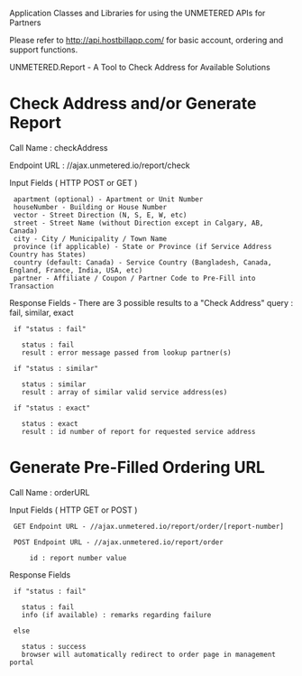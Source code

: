 Application Classes and Libraries for using the UNMETERED APIs for Partners

Please refer to http://api.hostbillapp.com/ for basic account, ordering and support functions.

UNMETERED.Report - A Tool to Check Address for Available Solutions
##
# Check Address and/or Generate Report

   Call Name : checkAddress
   
   Endpoint URL : //ajax.unmetered.io/report/check
   
   Input Fields ( HTTP POST or GET )
   
     apartment (optional) - Apartment or Unit Number
     houseNumber - Building or House Number
     vector - Street Direction (N, S, E, W, etc)
     street - Street Name (without Direction except in Calgary, AB, Canada)
     city - City / Municipality / Town Name
     province (if applicable) - State or Province (if Service Address Country has States)
     country (default: Canada) - Service Country (Bangladesh, Canada, England, France, India, USA, etc)
     partner - Affiliate / Coupon / Partner Code to Pre-Fill into Transaction
     
   Response Fields - There are 3 possible results to a "Check Address" query : fail, similar, exact
   
     if "status : fail"
   
       status : fail
       result : error message passed from lookup partner(s)
     
     if "status : similar"
     
       status : similar
       result : array of similar valid service address(es)
       
     if "status : exact"
     
       status : exact
       result : id number of report for requested service address
       
##
# Generate Pre-Filled Ordering URL

   Call Name : orderURL
   
   Input Fields ( HTTP GET or POST )
   
     GET Endpoint URL - //ajax.unmetered.io/report/order/[report-number]
     
     POST Endpoint URL - //ajax.unmetered.io/report/order
      
         id : report number value

   Response Fields
 
     if "status : fail"
     
       status : fail
       info (if available) : remarks regarding failure

     else
     
       status : success
       browser will automatically redirect to order page in management portal

 
##

   
